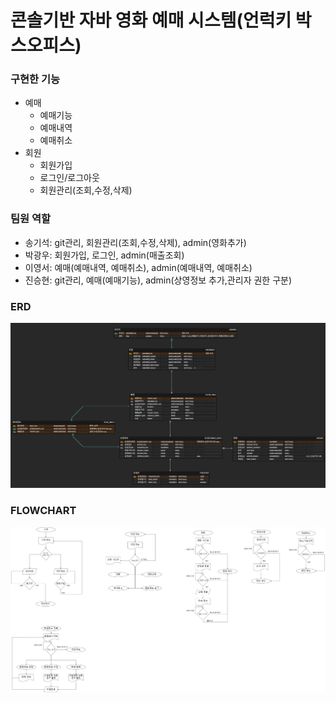 # 콘솔기반 자바 영화 예매 시스템(언럭키 박스오피스)

### 구현한 기능

* 예매
    * 예매기능
    * 예매내역
    * 예매취소
* 회원
    * 회원가입
    * 로그인/로그아웃
    * 회원관리(조회,수정,삭제)

### 팀원 역할

* 송기석: git관리, 회원관리(조회,수정,삭제), admin(영화추가)
* 박광우: 회원가입, 로그인, admin(매출조회)
* 이영서: 예매(예매내역, 예매취소), admin(예매내역, 예매취소)
* 진승현: git관리, 예매(예매기능), admin(상영정보 추가,관리자 권한 구분)


### ERD
![ERD IMG](./md/img/ERD.png)

### FLOWCHART
![FLOW CHART](./md/img/flowchart.png)


